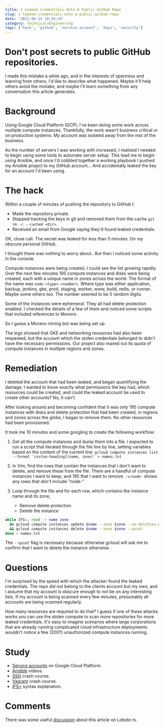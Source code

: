 ```yaml
---
title: I Leaked Credentials Onto A Public GitHub Repo
slug: i-leaked-credentials-onto-a-public-github-repo
date: '2021-04-15 19:19:35'
category: Technical>Engineering
tags: ['hack', 'github', 'service-account', 'keys', 'security']
---
```


<TOCInline toc={props.toc} exclude="Overview" toHeading={2} />

# Don't post secrets to public GitHub repositories.

I made this mistake a while ago, and in the interests of openness and learning
from others, I'd like to describe what happened. Maybe it'll help others avoid
the mistake, and maybe I'll learn something from any conversation this article
generates.

# Background

Using Google Cloud Platform (GCP), I've been doing some work across multiple
compute instances. Thankfully, the work wasn't business critical or on
production systems. My account was isolated away from the rest of the
business.

As the number of servers I was working with increased, I realised I needed to
begin using some tools to automate server setup. This lead me to begin using
Ansible, and once I'd cobbled together a working playbook I pushed my Ansible
project to my GitHub account... And accidentally leaked the key for an
account I'd been using.

# The hack

Within a couple of minutes of pushing the repository to GitHub I:

- Made the repository private.
- Stopped tracking the keys in git and removed them from the cache `git rm -r --cached <dir>`.
- Received an email from Google saying they'd found leaked credentials.

OK, close call. The secret was leaked for less than 5 minutes. On my obscure
personal GitHub.

I thought there was nothing to worry about.. But then I noticed some activity
in the console.

Compute instances were being created, I could see the list growing rapidly.
Over the next few minutes 195 compute instances and disks were being created,
each with a unique name in zones across the world. The format of the name was
`node-<type>-<number>`. Where type was either application, backup, jenkins,
gke, prod, staging, worker, www, build, redis, or runner. Maybe some others
too. The number seemed to be 5 random digits.

Some of the instances were ephemeral. They all had delete protection enabled. I
checked the details of a few of them and noticed some scripts that included
references to Monero.

So I guess a Monero mining bot was being set up.

The logs showed that GKE and networking resources had also been requested, but
the account which the stolen credentials belonged to didn't have the necessary
permissions. Our project also maxed out its quota of compute instances in
multiple regions and zones.

# Remediation

I deleted the account that had been leaked, and began quantifying the
damage. I wanted to know exactly what permissions the key had, which
resources could be created, and could the leaked account be used to create
other accounts? No, it can't.

After looking around and becoming confident that it was _only_ 195 compute
instances with disks and delete protection that had been created, in regions
and zones across the globe, I began to remove them. No other resources had been
provisioned.

It took me 10 minutes and some googling to create the following workflow:

1. Get all the compute instances and dump them into a file. I expected to run a
   script that iterated through the file line by line, setting variables based
   on the content of the current line: `gcloud compute instances list --format 'csv[no-heading](name, zone)' > names.txt`

2. In Vim, find the rows that contain the instances that I don't want to
   delete, and remove these from the file. There are a handful of compute
   instances I want to keep, and 195 that I want to remove. `:v/node-` shows
   any rows that _don't_ include "node-&rdquo;

3. Loop through the file and for each row, which contains the instance name and its zone,
   - Remove delete protection
   - Delete the instance

```sh
while IFS=, read -r name zone
  do gcloud compute instances update $name --zone $zone --no-deletion-protection \
  && gcloud compute instances delete $name --zone $zone --quiet
done < names.txt
```

The `--quiet` flag is necessary because otherwise gcloud will ask me to confirm
that I want to delete the instance otherwise.

# Questions

I'm surprised by the speed with which the attacker found the leaked
credentials. The repo did not belong to the clients account but my own, and I
assume that my account is obscure enough to not be on any interesting lists. If
my account is being scanned every few minutes, presumably all accounts are
being scanned regularly.

How many resources are required to do that? I guess if one of these attacks
works you can use the stolen compute to scan more repositories for more leaked
credentials. It's easy to imagine scenarios where large corporations that are
already running complicated cloud infrastructure deployments wouldn't notice a
few (200?) unauthorized compute instances running.

# Study

- [Service accounts](https://www.youtube.com/playlist?list=PLIivdWyY5sqIlPnZ7cvkg2Ck-8ZZ8TA5t) on Google Cloud Platform.
- [Ansible](https://www.youtube.com/watch?v=goclfp6a2IQ&t=1962s) videos.
- [SSH](https://www.youtube.com/watch?v=hQWRp-FdTpc) crash course.
- [Vagrant](https://youtu.be/vBrezgoX) crash course.
- [IFS=](https://stackoverflow.com/questions/26479562/what-does-ifs-do-in-this-bash-loop-cat-file-while-ifs-read-r-line-do/26480210) syntax explanation.

# Comments

There was some useful [discussion](https://lobste.rs/s/5vwctk/i_leaked_credentials_onto_public_github) about this article on Lobste.rs.
